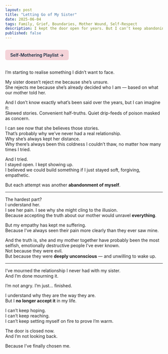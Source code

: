 ```yaml
---
layout: post
title: "Letting Go of My Sister"
date: 2025-06-04
tags: Family, Grief, Boundaries, Mother Wound, Self-Respect
description: I kept the door open for years. But I can’t keep abandoning myself in the name of family.
published: false
---
```


<a href="https://music.youtube.com/playlist?list=PLuO5E1rh5RqIzePJeOjdXo62gwnYJ748_&si=NvtF0mzI9Sx2IoPu&shuffle=1" 
   target="_blank" 
   class="back-button"
   style="display:inline-block; margin: 1rem auto; background-color: #F4D3D8; color: #1A2D41; padding: 0.5rem 1rem; border-radius: 6px; font-weight: 600; text-decoration: none;">
  Self‑Mothering Playlist →
</a>

I’m starting to realise something I didn’t want to face.

My sister doesn’t reject me because she’s unsure.  
She rejects me because she’s already decided who I am — based on what our mother told her.

And I don’t know exactly what’s been said over the years, but I can imagine it:  
Skewed stories. Convenient half-truths. Quiet drip-feeds of poison masked as concern.

I can see now that she believes those stories.  
That’s probably why we’ve never had a real relationship.  
Why she’s always kept her distance.  
Why there’s always been this coldness I couldn’t thaw, no matter how many times I tried.

And I tried.  
I stayed open. I kept showing up.  
I believed we could build something if I just stayed soft, forgiving, empathetic.

But each attempt was another **abandonment of myself**.

---

The hardest part?  
I understand her.  
I see her pain. I see why she might cling to the illusion.  
Because accepting the truth about our mother would unravel **everything**.

But my empathy has kept me suffering.  
Because I’ve always seen their pain more clearly than they ever saw mine.

And the truth is, she and my mother together have probably been the most selfish, emotionally destructive people I’ve ever known.  
Not because they were evil.  
But because they were **deeply unconscious** — and unwilling to wake up.

---

I’ve mourned the relationship I never had with my sister.  
And I’m done mourning it.

I’m not angry. I’m just… finished.

I understand why they are the way they are.  
But I **no longer accept it** in my life.

I can’t keep hoping.  
I can’t keep reaching.  
I can’t keep setting myself on fire to prove I’m warm.

The door is closed now.  
And I’m not looking back.

Because I’ve finally chosen me.